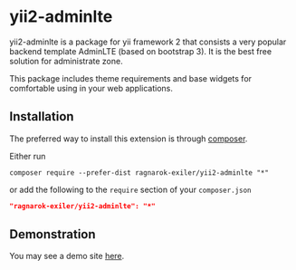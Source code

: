 # yii2-adminlte

yii2-adminlte is a package for yii framework 2 that consists a very popular backend template AdminLTE (based on bootstrap 3). It is the best free solution for administrate zone.

This package includes theme requirements and base widgets for comfortable using in your web applications.

## Installation

The preferred way to install this extension is through [composer](http://getcomposer.org/download/).

Either run

```
composer require --prefer-dist ragnarok-exiler/yii2-adminlte "*"
```

or add the following to the `require` section of your `composer.json`

```json
"ragnarok-exiler/yii2-adminlte": "*"
```
## Demonstration

You may see a demo site [here](http://adminlte.yiister.ru/).
